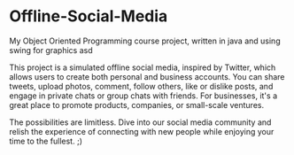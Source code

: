 # Offline-Social-Media
My Object Oriented Programming course project, written in java and using swing for graphics
asd

This project is a simulated offline social media, inspired by Twitter, which allows users to create both personal and business accounts. You can share tweets, upload photos, comment, follow others, like or dislike posts, and engage in private chats or group chats with friends. For businesses, it's a great place to promote products, companies, or small-scale ventures. 

The possibilities are limitless. 
Dive into our social media community and relish the experience of connecting with new people while enjoying your time to the fullest. ;)
